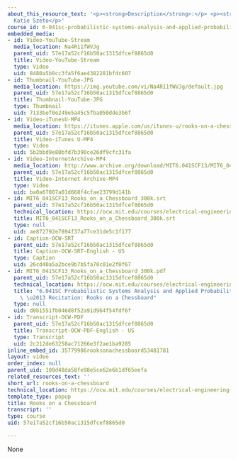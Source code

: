 ```yaml
---
about_this_resource_text: '<p><strong>Description</strong>:</p> <p><strong>Instructor</strong>:
  Katie Szeto</p>'
course_id: 6-041sc-probabilistic-systems-analysis-and-applied-probability-fall-2013
embedded_media:
- id: Video-YouTube-Stream
  media_location: Na4R11fWVJg
  parent_uid: 57e17a52cf16b50ac1315dfcef8865d0
  title: Video-YouTube-Stream
  type: Video
  uid: 8480a5b0cc3fa5f6ae4382281bfdc607
- id: Thumbnail-YouTube-JPG
  media_location: https://img.youtube.com/vi/Na4R11fWVJg/default.jpg
  parent_uid: 57e17a52cf16b50ac1315dfcef8865d0
  title: Thumbnail-YouTube-JPG
  type: Thumbnail
  uid: 7133bef0e249e5a45c5fba050dde3b6f
- id: Video-iTunesU-MP4
  media_location: https://itunes.apple.com/us/itunes-u/rooks-on-a-chessboard/id814580809?i=249378337
  parent_uid: 57e17a52cf16b50ac1315dfcef8865d0
  title: Video-iTunes U-MP4
  type: Video
  uid: 5b2bbd9e80bfd7b390ce26df9cfc31fa
- id: Video-InternetArchive-MP4
  media_location: http://www.archive.org/download/MIT6.041SCF13/MIT6_041SCF13_Rooks_on_a_Chessboard_300k.mp4
  parent_uid: 57e17a52cf16b50ac1315dfcef8865d0
  title: Video-Internet Archive-MP4
  type: Video
  uid: ba0a67807a01d668f4cfae23799d141b
- id: MIT6_041SCF13_Rooks_on_a_Chessboard_300k.srt
  parent_uid: 57e17a52cf16b50ac1315dfcef8865d0
  technical_location: https://ocw.mit.edu/courses/electrical-engineering-and-computer-science/6-041sc-probabilistic-systems-analysis-and-applied-probability-fall-2013/unit-i/lecture-4/rooks-on-a-chessboard/MIT6_041SCF13_Rooks_on_a_Chessboard_300k.srt
  title: MIT6_041SCF13_Rooks_on_a_Chessboard_300k.srt
  type: null
  uid: ae872792e7894f37a77ce31de5c1f177
- id: Caption-OCW-SRT
  parent_uid: 57e17a52cf16b50ac1315dfcef8865d0
  title: Caption-OCW-SRT-English - US
  type: Caption
  uid: 26cd40a5a2bce9b7b5fa70c01e2f0f67
- id: MIT6_041SCF13_Rooks_on_a_Chessboard_300k.pdf
  parent_uid: 57e17a52cf16b50ac1315dfcef8865d0
  technical_location: https://ocw.mit.edu/courses/electrical-engineering-and-computer-science/6-041sc-probabilistic-systems-analysis-and-applied-probability-fall-2013/unit-i/lecture-4/rooks-on-a-chessboard/MIT6_041SCF13_Rooks_on_a_Chessboard_300k.pdf
  title: "6.041SC Probabilistic Systems Analysis and Applied Probability, Fall 2013Transcript\
    \ \u2013 Recitation: Rooks on a Chessboard"
  type: null
  uid: d0b1551fb046d8f52a91d964f54fdf6f
- id: Transcript-OCW-PDF
  parent_uid: 57e17a52cf16b50ac1315dfcef8865d0
  title: Transcript-OCW-PDF-English - US
  type: Transcript
  uid: 2c212de63258ac71266e3f2ae1ba9285
inline_embed_id: 35779986rooksonachessboard53481781
layout: video
order_index: null
parent_uid: 108d48da58fe98e5ce62e6b1df65eefa
related_resources_text: ''
short_url: rooks-on-a-chessboard
technical_location: https://ocw.mit.edu/courses/electrical-engineering-and-computer-science/6-041sc-probabilistic-systems-analysis-and-applied-probability-fall-2013/unit-i/lecture-4/rooks-on-a-chessboard
template_type: popup
title: Rooks on a Chessboard
transcript: ''
type: course
uid: 57e17a52cf16b50ac1315dfcef8865d0

---
```

None